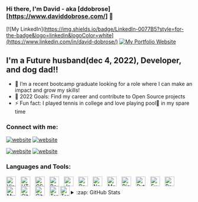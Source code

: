 ### Hi there, I'm David - aka [ddobrose][https://www.daviddobrose.com/] 👋

[![My LinkedIn](https://img.shields.io/badge/LinkedIn-0077B5?style=for-the-badge&logo=linkedin&logoColor=white](https://www.linkedin.com/in/david-dobrose/)
[![My Portfolio Website](https://img.shields.io/website?label=daviddobrose.com&style=for-the-badge&url=https%3A%2F%2Fdaviddobrose.com)](https://www.daviddobrose.com/)


## I'm a Future husband(dec 4, 2022), Developer, and dog dad!!

- 🌱 I’m a recent bootcamp graduate looking for a role where I can make an impact and grow my skills!
- 🥅 2022 Goals: Find my career and contribute to Open Source projects
- ⚡ Fun fact: I played tennis in college and love playing  pool:8ball: in my spare time

### Connect with me:

[![website](./img/globe-light.svg)](https://www.daviddobrose.com/#gh-light-mode-only)
[![website](./img/globe-dark.svg)](https://www.daviddobrose.com/#gh-dark-mode-only)
&nbsp;&nbsp;

[![website](./img/linkedin-light.svg)](https://linkedin.com/in/david-dobrose#gh-light-mode-only)
[![website](./img/linkedin-dark.svg)](https://linkedin.com/in/david-dobrose#gh-dark-mode-only)
&nbsp;&nbsp;

### Languages and Tools:

<img align="left" alt="Visual Studio Code" width="26px" src="https://cdn.jsdelivr.net/gh/devicons/devicon/icons/vscode/vscode-original.svg" style="padding-right:10px;" />
<img align="left" alt="HTML5" width="26px" src="https://cdn.jsdelivr.net/gh/devicons/devicon/icons/html5/html5-original.svg" style="padding-right:10px;" />
<img align="left" alt="CSS3" width="26px" src="https://cdn.jsdelivr.net/gh/devicons/devicon/icons/css3/css3-original.svg" style="padding-right:10px;" />
<img align="left" alt="BootStrap" width="26px" src="https://cdn.jsdelivr.net/gh/devicons/devicon/icons/bootstrap/bootstrap-original.svg" style="padding-right:10px;" />
<img align="left" alt="JavaScript" width="26px" src="https://cdn.jsdelivr.net/gh/devicons/devicon/icons/javascript/javascript-original.svg" style="padding-right:10px;" />
<img align="left" alt="React" width="26px" src="https://cdn.jsdelivr.net/gh/devicons/devicon/icons/react/react-original.svg" style="padding-right:10px;" />
<img align="left" alt="Node.js" width="26px" src="https://cdn.jsdelivr.net/gh/devicons/devicon/icons/nodejs/nodejs-original.svg" style="padding-right:10px;" />
<img align="left" alt="MongoDB" width="26px" src="https://cdn.jsdelivr.net/gh/devicons/devicon/icons/mongodb/mongodb-original.svg" style="padding-right:10px;" />
<img align="left" alt="Django" width="26px" src="https://cdn.jsdelivr.net/gh/devicons/devicon/icons/django/django-plain.svg" style="padding-right:10px;" />
<img align="left" alt="Python" width="26px" src="https://cdn.jsdelivr.net/gh/devicons/devicon/icons/python/python-original.svg" style="padding-right:10px;" />
<img align="left" alt="Express" width="26px" src="https://cdn.jsdelivr.net/gh/devicons/devicon/icons/express/express-original.svg" style="padding-right:10px;" />
<img align="left" alt="PostgreSQL" width="26px" src="https://cdn.jsdelivr.net/gh/devicons/devicon/icons/postgresql/postgresql-original.svg" style="padding-right:10px;" />
<img align="left" alt="MySQL" width="26px" src="https://cdn.jsdelivr.net/gh/devicons/devicon/icons/mysql/mysql-original.svg" style="padding-right:10px;" />
<img align="left" alt="Git" width="26px" src="https://cdn.jsdelivr.net/gh/devicons/devicon/icons/git/git-original.svg" style="padding-right:10px;" />
<img align="left" alt="GitHub" width="26px" src="https://user-images.githubusercontent.com/3369400/139447912-e0f43f33-6d9f-45f8-be46-2df5bbc91289.png" style="padding-right:10px;" />
<img align="left" alt="Terminal" width="26px" src="./img/terminal-light.svg" />
<img align="left" alt="Terminal" width="26px" src="./img/terminal-dark.svg" />

<br />
<br />

<details>
  <summary>:zap: GitHub Stats</summary>

  <img align="left" alt="ddobrose GitHub Stats" src="https://github-readme-stats.vercel.app/api?username=ddobrose&show_icons=true&hide_border=false&title_color=ff652f&icon_color=FFE400&bg_color=09131B&text_color=ffffff&border_color=0c1a25" />

</details>
